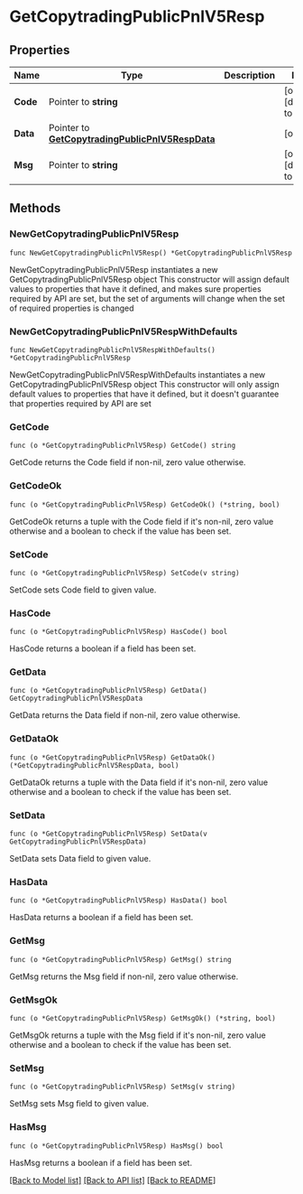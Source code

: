 # GetCopytradingPublicPnlV5Resp

## Properties

Name | Type | Description | Notes
------------ | ------------- | ------------- | -------------
**Code** | Pointer to **string** |  | [optional] [default to ""]
**Data** | Pointer to [**GetCopytradingPublicPnlV5RespData**](GetCopytradingPublicPnlV5RespData.md) |  | [optional] 
**Msg** | Pointer to **string** |  | [optional] [default to ""]

## Methods

### NewGetCopytradingPublicPnlV5Resp

`func NewGetCopytradingPublicPnlV5Resp() *GetCopytradingPublicPnlV5Resp`

NewGetCopytradingPublicPnlV5Resp instantiates a new GetCopytradingPublicPnlV5Resp object
This constructor will assign default values to properties that have it defined,
and makes sure properties required by API are set, but the set of arguments
will change when the set of required properties is changed

### NewGetCopytradingPublicPnlV5RespWithDefaults

`func NewGetCopytradingPublicPnlV5RespWithDefaults() *GetCopytradingPublicPnlV5Resp`

NewGetCopytradingPublicPnlV5RespWithDefaults instantiates a new GetCopytradingPublicPnlV5Resp object
This constructor will only assign default values to properties that have it defined,
but it doesn't guarantee that properties required by API are set

### GetCode

`func (o *GetCopytradingPublicPnlV5Resp) GetCode() string`

GetCode returns the Code field if non-nil, zero value otherwise.

### GetCodeOk

`func (o *GetCopytradingPublicPnlV5Resp) GetCodeOk() (*string, bool)`

GetCodeOk returns a tuple with the Code field if it's non-nil, zero value otherwise
and a boolean to check if the value has been set.

### SetCode

`func (o *GetCopytradingPublicPnlV5Resp) SetCode(v string)`

SetCode sets Code field to given value.

### HasCode

`func (o *GetCopytradingPublicPnlV5Resp) HasCode() bool`

HasCode returns a boolean if a field has been set.

### GetData

`func (o *GetCopytradingPublicPnlV5Resp) GetData() GetCopytradingPublicPnlV5RespData`

GetData returns the Data field if non-nil, zero value otherwise.

### GetDataOk

`func (o *GetCopytradingPublicPnlV5Resp) GetDataOk() (*GetCopytradingPublicPnlV5RespData, bool)`

GetDataOk returns a tuple with the Data field if it's non-nil, zero value otherwise
and a boolean to check if the value has been set.

### SetData

`func (o *GetCopytradingPublicPnlV5Resp) SetData(v GetCopytradingPublicPnlV5RespData)`

SetData sets Data field to given value.

### HasData

`func (o *GetCopytradingPublicPnlV5Resp) HasData() bool`

HasData returns a boolean if a field has been set.

### GetMsg

`func (o *GetCopytradingPublicPnlV5Resp) GetMsg() string`

GetMsg returns the Msg field if non-nil, zero value otherwise.

### GetMsgOk

`func (o *GetCopytradingPublicPnlV5Resp) GetMsgOk() (*string, bool)`

GetMsgOk returns a tuple with the Msg field if it's non-nil, zero value otherwise
and a boolean to check if the value has been set.

### SetMsg

`func (o *GetCopytradingPublicPnlV5Resp) SetMsg(v string)`

SetMsg sets Msg field to given value.

### HasMsg

`func (o *GetCopytradingPublicPnlV5Resp) HasMsg() bool`

HasMsg returns a boolean if a field has been set.


[[Back to Model list]](../README.md#documentation-for-models) [[Back to API list]](../README.md#documentation-for-api-endpoints) [[Back to README]](../README.md)


